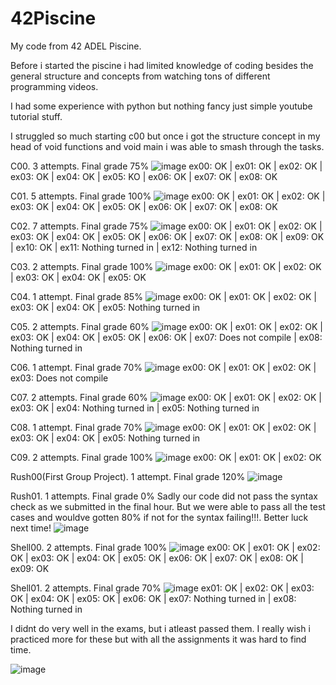 # 42Piscine
My code from 42 ADEL Piscine. 

Before i started the piscine i had limited knowledge of coding besides the general structure and concepts from watching tons of different programming videos. 

I had some experience with python but nothing fancy just simple youtube tutorial stuff. 

I struggled so much starting c00 but once i got the structure concept in my head of void functions and void main i was able to smash through the tasks.

C00. 3 attempts. Final grade 75%
![image](https://user-images.githubusercontent.com/87857751/126775374-2350c216-8c73-4884-827c-3eab697f825f.png)
ex00: OK | ex01: OK | ex02: OK | ex03: OK | ex04: OK | ex05: KO | ex06: OK | ex07: OK | ex08: OK

C01. 5 attempts. Final grade 100%
![image](https://user-images.githubusercontent.com/87857751/126775392-7f0d8c92-2547-4d81-883e-8daa06399c9e.png)
ex00: OK | ex01: OK | ex02: OK | ex03: OK | ex04: OK | ex05: OK | ex06: OK | ex07: OK | ex08: OK

C02. 7 attempts. Final grade 75%
![image](https://user-images.githubusercontent.com/87857751/126775352-739471f4-5ab7-4380-bd03-fdf813e5971a.png)
ex00: OK | ex01: OK | ex02: OK | ex03: OK | ex04: OK | ex05: OK | ex06: OK | ex07: OK | ex08: OK | ex09: OK | ex10: OK | ex11: Nothing turned in | ex12: Nothing turned in

C03. 2 attempts. Final grade 100%
![image](https://user-images.githubusercontent.com/87857751/126775524-d9ca3980-5572-43c2-b0c0-8c848e3926d9.png)
ex00: OK | ex01: OK | ex02: OK | ex03: OK | ex04: OK | ex05: OK

C04. 1 attempt. Final grade 85%
![image](https://user-images.githubusercontent.com/87857751/126775618-bd96c66a-02ce-4263-b022-6a32ab451b5a.png)
ex00: OK | ex01: OK | ex02: OK | ex03: OK | ex04: OK | ex05: Nothing turned in

C05. 2 attempts. Final grade 60%
![image](https://user-images.githubusercontent.com/87857751/126776048-7c690c50-7ed6-4fcb-aba1-6efb1b7249c6.png)
ex00: OK | ex01: OK | ex02: OK | ex03: OK | ex04: OK | ex05: OK | ex06: OK | ex07: Does not compile | ex08: Nothing turned in

C06. 1 attempt. Final grade 70%
![image](https://user-images.githubusercontent.com/87857751/126776488-d36a26b4-b945-4d98-a315-bacaa217e735.png)
ex00: OK | ex01: OK | ex02: OK | ex03: Does not compile

C07. 2 attempts. Final grade 60%
![image](https://user-images.githubusercontent.com/87857751/126776570-9e7edea2-4e17-47e7-8ab8-06cfe30a4ddd.png)
ex00: OK | ex01: OK | ex02: OK | ex03: OK | ex04: Nothing turned in | ex05: Nothing turned in

C08. 1 attempt. Final grade 70%
![image](https://user-images.githubusercontent.com/87857751/126776618-b7816960-8c25-4b38-8bec-76efebcfbb1f.png)
ex00: OK | ex01: OK | ex02: OK | ex03: OK | ex04: OK | ex05: Nothing turned in

C09. 2 attempts. Final grade 100%
![image](https://user-images.githubusercontent.com/87857751/126776669-c4a2cc11-539a-4488-acd1-34d3f4055503.png)
ex00: OK | ex01: OK | ex02: OK

Rush00(First Group Project). 1 attempt. Final grade 120%
![image](https://user-images.githubusercontent.com/87857751/126776775-68994548-a6da-4afb-be8b-a90e32fe273a.png)

Rush01. 1 attempts. Final grade 0%
Sadly our code did not pass the syntax check as we submitted in the final hour. But we were able to pass all the test cases and wouldve gotten 80% if not for the syntax failing!!!. Better luck next time! 
![image](https://user-images.githubusercontent.com/87857751/126776998-3950072e-0464-47fc-85df-91d8c457582a.png)

Shell00. 2 attempts. Final grade 100%
![image](https://user-images.githubusercontent.com/87857751/126777074-bbb2ef96-9cc6-450d-be4c-10a16b3eca83.png)
ex00: OK | ex01: OK | ex02: OK | ex03: OK | ex04: OK | ex05: OK | ex06: OK | ex07: OK | ex08: OK | ex09: OK

Shell01. 2 attempts. Final grade 70%
![image](https://user-images.githubusercontent.com/87857751/126777123-b41b632e-e641-4eb5-9355-50be80278a2d.png)
ex01: OK | ex02: OK | ex03: OK | ex04: OK | ex05: OK | ex06: OK | ex07: Nothing turned in | ex08: Nothing turned in

I didnt do very well in the exams, but i atleast passed them. I really wish i practiced more for these but with all the assignments  it was hard to find time. 

![image](https://user-images.githubusercontent.com/87857751/126777399-06ace361-1fc2-4ef6-bbbe-808496f77e04.png)

